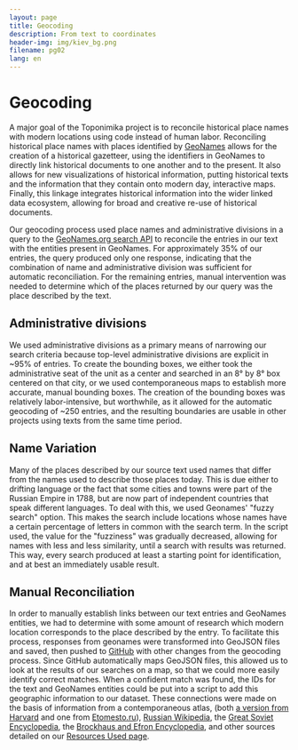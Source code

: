 ```yaml
---
layout: page
title: Geocoding
description: From text to coordinates
header-img: img/kiev_bg.png
filename: pg02
lang: en
---
```


Geocoding
=========
A major goal of the Toponimika project is to reconcile historical place names with modern locations using code instead of human labor. Reconciling historical place names with places identified by [GeoNames](http://www.geonames.org/) allows for the creation of a historical gazetteer, using the identifiers in GeoNames to directly link historical documents to one another and to the present. It also allows for new visualizations of historical information, putting historical texts and the information that they contain onto modern day, interactive maps. Finally, this linkage integrates historical information into the wider linked data ecosystem, allowing for broad and creative re-use of historical documents.  

Our geocoding process used place names and administrative divisions in a query to the [GeoNames.org search API](http://www.geonames.org/export/geonames-search.html) to reconcile the entries in our text with the entities present in GeoNames. For approximately 35% of our entries, the query produced only one response, indicating that the combination of name and administrative division was sufficient for automatic reconciliation. For the remaining entries, manual intervention was needed to determine which of the places returned by our query was the place described by the text.  

Administrative divisions
------------------------
We used administrative divisions as a primary means of narrowing our search criteria because top-level administrative divisions are explicit in ~95% of entries. To create the bounding boxes, we either took the administrative seat of the unit as a center and searched in an 8&deg; by 8&deg; box centered on that city, or we used contemporaneous maps to establish more accurate, manual bounding boxes. The creation of the bounding boxes was relatively labor-intensive, but worthwhile, as it allowed for the automatic geocoding of ~250 entries, and the resulting boundaries are usable in other projects using texts from the same time period.  

Name Variation
--------------
Many of the places described by our source text used names that differ from the names used to describe those places today. This is due either to drifting language or the fact that some cities and towns were part of the Russian Empire in 1788, but are now part of independent countries that speak different languages. To deal with this, we used Geonames' "fuzzy search" option. This makes the search include locations whose names have a certain percentage of letters in common with the search term. In the script used, the value for the "fuzziness" was gradually decreased, allowing for names with less and less similarity, until a search with results was returned. This way, every search produced at least a starting point for identification, and at best an immediately usable result.

Manual Reconciliation
---------------------
In order to manually establish links between our text entries and GeoNames entities, we had to determine with some amount of research which modern location corresponds to the place described by the entry. To facilitate this process, responses from geonames were transformed into GeoJSON files and saved, then pushed to [GitHub](https://github.com/) with other changes from the geocoding process. Since GitHub automatically maps GeoJSON files, this allowed us to look at the results of our searches on a map, so that we could more easily identify correct matches. When a confident match was found, the IDs for the text and GeoNames entities could be put into a script to add this geographic information to our dataset. These connections were made on the basis of information from a contemporaneous atlas, (both [a version from Harvard](http://pds.lib.harvard.edu/pds/view/21684875) and one from [Etomesto.ru](http://etomesto.ru/karta389/)), [Russian Wikipedia](https://ru.wikipedia.org/wiki/), the [Great Soviet Encyclopedia](https://ru.wikisource.org/wiki/Большая_советская_энциклопедия), the [Brockhaus and Efron Encyclopedia](https://ru.wikisource.org/wiki/Энциклопедический_словарь_Брокгауза_и_Ефрона), and other sources detailed on our [Resources Used page](#).


